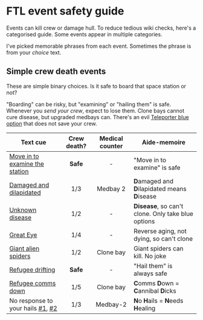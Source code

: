 # FTL event safety guide

Events can kill crew or damage hull. To reduce tedious wiki checks, here's a categorised guide. Some events appear in multiple categories.

I've picked memorable phrases from each event. Sometimes the phrase is from your *choice* text.

## Simple crew death events

These are simple binary choices. Is it safe to board that space station or not?

"Boarding" can be risky, but "examining" or "hailing them" is safe. Whenever you *send your crew*, expect to lose them. Clone bays cannot cure disease, but upgraded medbays can. There's an evil [Teleporter blue option](https://ftl.fandom.com/wiki/Small_research_station_with_no_response) that does not save your crew.

| Text cue | Crew death? | Medical counter | Aide-memoire |
|----------|:-----------:|:---------------:|--------------|
| [Move in to examine the station](https://ftl.fandom.com/wiki/Abandoned_Space_Station) | **Safe**  | - | "Move in to examine" is safe |
| [Damaged and dilapidated](https://ftl.fandom.com/wiki/Damaged_Space_Station) | 1/3 | Medbay 2 | **D**amaged and **D**ilapidated means **D**isease |
| [Unknown disease](https://ftl.fandom.com/wiki/Unknown_Disease_on_Mining_Colony) | 1/2 | - | **Disease**, so can't clone. Only take blue options |
| [Great Eye](https://ftl.fandom.com/wiki/Zoltan_%22Great_Eye%22) | 1/4 | - | Reverse aging, not dying, so can't clone |
| [Giant alien spiders](https://ftl.fandom.com/wiki/Giant_Alien_Spiders) | 1/2 | Clone bay | Giant spiders can kill. No joke |
| [Refugee drifting](https://ftl.fandom.com/wiki/Drifting_Refugee_Ship) | **Safe** | - | "Hail them" is always safe |
| [Refugee comms down](https://ftl.fandom.com/wiki/Refugee_Ship_with_Communications_Down) | 1/5 | Clone bay | **C**omms **D**own = **C**annibal **D**icks |
| No response to your hails [#1](https://ftl.fandom.com/wiki/Small_research_station_with_no_response), [#2](https://ftl.fandom.com/wiki/Merchant%27s_Request) | 1/3 | Medbay-2 | **N**o **H**ails = **N**eeds **H**ealing |

